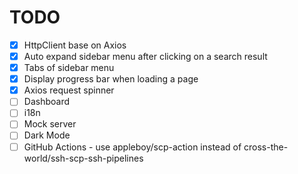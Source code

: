 # TODO

- [x] HttpClient base on Axios
- [x] Auto expand sidebar menu after clicking on a search result
- [x] Tabs of sidebar menu
- [x] Display progress bar when loading a page
- [x] Axios request spinner
- [ ] Dashboard
- [ ] i18n
- [ ] Mock server
- [ ] Dark Mode
- [ ] GitHub Actions - use appleboy/scp-action instead of cross-the-world/ssh-scp-ssh-pipelines

